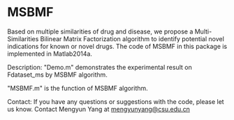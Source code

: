 # MSBMF
Based on multiple similarities of drug and disease, we propose a Multi-Similarities Bilinear Matrix Factorization algorithm to identify potential novel indications for known or novel drugs.
The code of MSBMF in this package is implemented in Matlab2014a.

Description: 
"Demo.m" demonstrates the experimental result on Fdataset_ms by MSBMF algorithm.

"MSBMF.m" is the function of MSBMF algorithm.

Contact:
If you have any questions or suggestions with the code, please let us know. 
Contact Mengyun Yang at mengyunyang@csu.edu.cn
